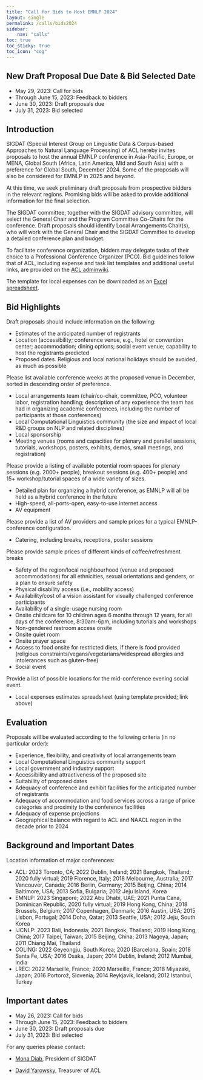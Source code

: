 ```yaml
---
title: "Call for Bids to Host EMNLP 2024"
layout: single
permalink: /calls/bids2024
sidebar:
    nav: "calls"
toc: true
toc_sticky: true
toc_icon: "cog"
---
```


## New Draft Proposal Due Date & Bid Selected Date

* May 29, 2023: Call for bids
* Through June 15, 2023: Feedback to bidders
* June 30, 2023: Draft proposals due
* July 31, 2023: Bid selected

## Introduction

SIGDAT (Special Interest Group on Linguistic Data & Corpus-based Approaches to Natural Language Processing) of ACL hereby invites proposals to host the annual EMNLP conference in Asia-Pacific, Europe, or MENA, Global South (Africa, Latin America, Mid and South Asia) with a preference for Global South, December 2024. Some of the proposals will also be considered for EMNLP in 2025 and beyond.

At this time, we seek preliminary draft proposals from prospective bidders in the relevant regions. Promising bids will be asked to provide additional information for the final selection.

The SIGDAT committee, together with the SIGDAT advisory committee, will select the General Chair and the Program Committee Co-Chairs for the conference. Draft proposals should identify Local Arrangements Chair(s), who will work with the General Chair and the SIGDAT Committee to develop a detailed conference plan and budget.

To facilitate conference organization, bidders may delegate tasks of their choice to a Professional Conference Organizer (PCO). Bid guidelines follow that of ACL, including expense and task list templates and additional useful links, are provided on the [ACL adminwiki](http://aclweb.org/adminwiki/index.php?title=Bid_Guidelines).

The template for local expenses can be downloaded as an [Excel
spreadsheet](http://ftp.cs.toronto.edu/pub/gh/ACL-conference-bid-template-CURRENT.xlsx).

## Bid Highlights

Draft proposals should include information on the following:

* Estimates of the anticipated number of registrants
* Location (accessibility; conference venue, e.g., hotel or convention
center; accommodation; dining options; social event venue; capability to
host the registrants predicted
* Proposed dates. Religious and local national holidays should be
avoided, as much as possible

Please list available conference weeks at the proposed venue in
December, sorted in descending order of preference.

* Local arrangements team (chair/co-chair, committee, PCO, volunteer
labor, registration handling; description of any experience the team has
had in organizing academic conferences, including the number of
participants at those conferences)
* Local Computational Linguistics community (the size and impact of
local R&D groups on NLP and related disciplines)
* Local sponsorship
* Meeting venues (rooms and capacities for plenary and parallel
sessions, tutorials, workshops, posters, exhibits, demos, small
meetings, and registration)

Please provide a listing of available potential room spaces for plenary
sessions (e.g. 2000+ people), breakout sessions (e.g. 400+ people) and
15+ workshop/tutorial spaces of a wide variety of sizes.

* Detailed plan for organizing a hybrid conference, as EMNLP will all
be held as a hybrid conference in the future
* High-speed, all-ports-open, easy-to-use internet
access
* AV equipment

Please provide a list of AV providers and sample prices for a
typical EMNLP-conference configuration.

* Catering, including breaks, receptions, poster sessions

Please provide sample prices of different kinds of
coffee/refreshment breaks

* Safety of the region/local neighbourhood (venue and proposed
accommodations) for all ethnicities, sexual orientations and genders, or
a plan to ensure safety
* Physical disability access (i.e., mobility access)
* Availability/cost of a vision assistant for visually challenged
conference participants
* Availability of a single-usage nursing room
* Onsite childcare for 10 children ages 6 months through 12 years, for
all days of the conference, 8:30am-6pm, including tutorials and
workshops
* Non-gendered restroom access onsite
* Onsite quiet room
* Onsite prayer space
* Access to food onsite for restricted diets, if there is food provided
(religious constraints/vegans/vegetarians/widespread allergies and
intolerances such as gluten-free)
* Social event

Provide a list of possible locations for the mid-conference evening
social event.

* Local expenses estimates spreadsheet (using template provided; link
above)

## Evaluation

Proposals will be evaluated according to the following criteria (in no
particular order):

* Experience, flexibility, and creativity of local arrangements
team
* Local Computational Linguistics community support
* Local government and industry support
* Accessibility and attractiveness of the proposed site
* Suitability of proposed dates
* Adequacy of conference and exhibit facilities for the anticipated
number of registrants
* Adequacy of accommodation and food services across a range of price
categories and proximity to the conference facilities
* Adequacy of expense projections
* Geographical balance with regard to ACL and NAACL region in the
decade prior to 2024

## Background and Important Dates

Location information of major
conferences:

* ACL: 2023 Toronto, CA; 2022 Dublin, Ireland; 2021 Bangkok, Thailand; 2020 fully
virtual; 2019 Florence, Italy; 2018 Melbourne, Australia;
2017 Vancouver, Canada; 2016 Berlin, Germany; 2015
Beijing, China; 2014 Baltimore, USA; 2013 Sofia,
Bulgaria; 2012 Jeju Island, Korea
* EMNLP: 2023 Singapore; 2022 Abu Dhabi, UAE; 2021 Punta Cana, Dominican Republic, 2020 fully virtual; 2019
Hong Kong, China; 2018 Brussels, Belgium; 2017 Copenhagen,
Denmark; 2016 Austin, USA; 2015 Lisbon,
Portugal; 2014 Doha, Qatar; 2013 Seattle, USA; 2012 Jeju, South
Korea
* IJCNLP: 2023 Bali, Indonesia; 2021 Bangkok, Thailand; 2019 Hong Kong, China; 2017 Taipei,
Taiwan; 2015 Beijing, China; 2013 Nagoya, Japan; 2011 Chiang Mai,
Thailand
* COLING: 2022 Geyeongju, South Korea; 2020 [Barcelona,
Spain; 2018 Santa Fe, USA; 2016 Osaka, Japan; 2014 Dublin, Ireland; 2012 Mumbai, India
* LREC: 2022 Marseille, France; 2020 Marseille, France; 2018 Miyazaki,
Japan; 2016 Portorož, Slovenia; 2014 Reykjavik,
Iceland; 2012 Istanbul, Turkey

## Important dates

* May 26, 2023: Call for bids
* Through June 15, 2023: Feedback to bidders
* June 30, 2023: Draft proposals due
* July 31, 2023: Bid selected

For any queries please contact:

- [Mona Diab](mailto:mtdiab@gmail.com), President of SIGDAT

- [David Yarowsky](mailto:yarowsky@gmail.com), Treasurer of ACL
